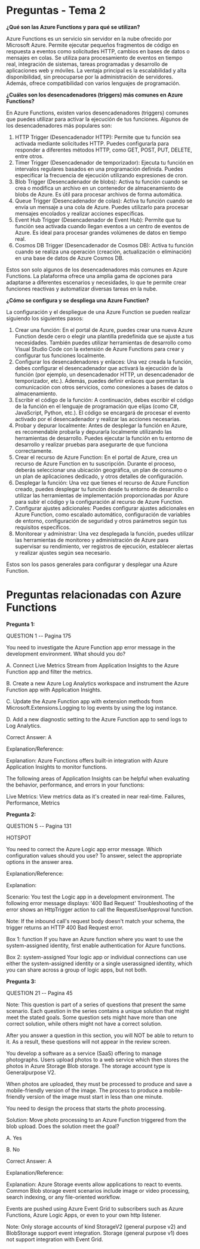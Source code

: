 # Preguntas - Tema 2

**¿Qué son las Azure Functions y para qué se utilizan?**

Azure Functions es un servicio sin servidor en la nube ofrecido por Microsoft Azure. Permite ejecutar pequeños fragmentos de código en respuesta a eventos como solicitudes HTTP, cambios en bases de datos o mensajes en colas. Se utiliza para procesamiento de eventos en tiempo real, integración de sistemas, tareas programadas y desarrollo de aplicaciones web y móviles. La ventaja principal es la escalabilidad y alta disponibilidad, sin preocuparse por la administración de servidores. Además, ofrece compatibilidad con varios lenguajes de programación.

**¿Cuáles son los desencadenadores (triggers) más comunes en Azure Functions?**

En Azure Functions, existen varios desencadenadores (triggers) comunes que puedes utilizar para activar la ejecución de tus funciones. Algunos de los desencadenadores más populares son:

1. HTTP Trigger (Desencadenador HTTP): Permite que tu función sea activada mediante solicitudes HTTP. Puedes configurarla para responder a diferentes métodos HTTP, como GET, POST, PUT, DELETE, entre otros.
2. Timer Trigger (Desencadenador de temporizador): Ejecuta tu función en intervalos regulares basados en una programación definida. Puedes especificar la frecuencia de ejecución utilizando expresiones de cron.
3. Blob Trigger (Desencadenador de blobs): Activa tu función cuando se crea o modifica un archivo en un contenedor de almacenamiento de blobs de Azure. Es útil para procesar archivos de forma automática.
4. Queue Trigger (Desencadenador de colas): Activa tu función cuando se envía un mensaje a una cola de Azure. Puedes utilizarlo para procesar mensajes encolados y realizar acciones específicas.
5. Event Hub Trigger (Desencadenador de Event Hub): Permite que tu función sea activada cuando llegan eventos a un centro de eventos de Azure. Es ideal para procesar grandes volúmenes de datos en tiempo real.
6. Cosmos DB Trigger (Desencadenador de Cosmos DB): Activa tu función cuando se realiza una operación (creación, actualización o eliminación) en una base de datos de Azure Cosmos DB.

Estos son solo algunos de los desencadenadores más comunes en Azure Functions. La plataforma ofrece una amplia gama de opciones para adaptarse a diferentes escenarios y necesidades, lo que te permite crear funciones reactivas y automatizar diversas tareas en la nube.

**¿Cómo se configura y se despliega una Azure Function?**

La configuración y el despliegue de una Azure Function se pueden realizar siguiendo los siguientes pasos:

1. Crear una función: En el portal de Azure, puedes crear una nueva Azure Function desde cero o elegir una plantilla predefinida que se ajuste a tus necesidades. También puedes utilizar herramientas de desarrollo como Visual Studio Code con la extensión de Azure Functions para crear y configurar tus funciones localmente.
2. Configurar los desencadenadores y enlaces: Una vez creada la función, debes configurar el desencadenador que activará la ejecución de la función (por ejemplo, un desencadenador HTTP, un desencadenador de temporizador, etc.). Además, puedes definir enlaces que permitan la comunicación con otros servicios, como conexiones a bases de datos o almacenamiento.
3. Escribir el código de la función: A continuación, debes escribir el código de la función en el lenguaje de programación que elijas (como C#, JavaScript, Python, etc.). El código se encargará de procesar el evento activado por el desencadenador y realizar las acciones necesarias.
4. Probar y depurar localmente: Antes de desplegar la función en Azure, es recomendable probarla y depurarla localmente utilizando las herramientas de desarrollo. Puedes ejecutar la función en tu entorno de desarrollo y realizar pruebas para asegurarte de que funciona correctamente.
5. Crear el recurso de Azure Function: En el portal de Azure, crea un recurso de Azure Function en tu suscripción. Durante el proceso, deberás seleccionar una ubicación geográfica, un plan de consumo o un plan de aplicaciones dedicado, y otros detalles de configuración.
6. Desplegar la función: Una vez que tienes el recurso de Azure Function creado, puedes desplegar tu función desde tu entorno de desarrollo o utilizar las herramientas de implementación proporcionadas por Azure para subir el código y la configuración al recurso de Azure Function.
7. Configurar ajustes adicionales: Puedes configurar ajustes adicionales en Azure Function, como escalado automático, configuración de variables de entorno, configuración de seguridad y otros parámetros según tus requisitos específicos.
8. Monitorear y administrar: Una vez desplegada la función, puedes utilizar las herramientas de monitoreo y administración de Azure para supervisar su rendimiento, ver registros de ejecución, establecer alertas y realizar ajustes según sea necesario.

Estos son los pasos generales para configurar y desplegar una Azure Function.

# Preguntas relacionadas con Azure Functions

**Pregunta 1:**

QUESTION 1 -- Pagina 175

You need to investigate the Azure Function app error message in the development environment. What should you do? 

A. Connect Live Metrics Stream from Application Insights to the Azure Function app and filter the metrics. 

B. Create a new Azure Log Analytics workspace and instrument the Azure Function app with Application Insights. 

C. Update the Azure Function app with extension methods from Microsoft.Extensions.Logging to log events by using the log instance. 

D. Add a new diagnostic setting to the Azure Function app to send logs to Log Analytics. 

Correct Answer: A 

Explanation/Reference: 

Explanation: Azure Functions offers built-in integration with Azure Application Insights to monitor functions. 

The following areas of Application Insights can be helpful when evaluating the behavior, performance, and errors in your functions: 

Live Metrics: View metrics data as it's created in near real-time. Failures, Performance, Metrics

**Pregunta 2:**

QUESTION 5 -- Pagina 131

HOTSPOT 

You need to correct the Azure Logic app error message. Which configuration values should you use? To answer, select the appropriate options in the answer area.

Explanation/Reference: 

Explanation: 

Scenario: You test the Logic app in a development environment. The following error message displays: '400 Bad Request' Troubleshooting of the error shows an HttpTrigger action to call the RequestUserApproval function. 

Note: If the inbound call's request body doesn't match your schema, the trigger returns an HTTP 400 Bad Request error. 

Box 1: function If you have an Azure function where you want to use the system-assigned identity, first enable authentication for Azure functions. 

Box 2: system-assigned Your logic app or individual connections can use either the system-assigned identity or a single userassigned identity, which you can share across a group of logic apps, but not both.

**Pregunta 3:**

QUESTION 21 -- Pagina 45

Note: This question is part of a series of questions that present the same scenario. Each question in the series contains a unique solution that might meet the stated goals. Some question sets might have more than one correct solution, while others might not have a correct solution. 

After you answer a question in this section, you will NOT be able to return to it. As a result, these questions will not appear in the review screen. 

You develop a software as a service (SaaS) offering to manage photographs. Users upload photos to a web service which then stores the photos in Azure Storage Blob storage. The storage account type is Generalpurpose V2. 

When photos are uploaded, they must be processed to produce and save a mobile-friendly version of the image. The process to produce a mobile-friendly version of the image must start in less than one minute. 

You need to design the process that starts the photo processing. 

Solution: Move photo processing to an Azure Function triggered from the blob upload. Does the solution meet the goal? 

A. Yes 

B. No

Correct Answer: A

Explanation/Reference: 

Explanation: Azure Storage events allow applications to react to events. Common Blob storage event scenarios include image or video processing, search indexing, or any file-oriented workflow. 

Events are pushed using Azure Event Grid to subscribers such as Azure Functions, Azure Logic Apps, or even to your own http listener. 

Note: Only storage accounts of kind StorageV2 (general purpose v2) and BlobStorage support event integration. Storage (general purpose v1) does not support integration with Event Grid.